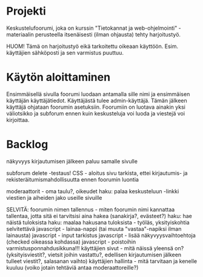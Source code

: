
# Projekti

Keskustelufoorumi, joka on kurssin "Tietokannat ja web-ohjelmointi" -materiaalin perusteella itsenäisesti (ilman ohjausta) tehty harjoitustyö.

HUOM! Tämä on harjoitustyö eikä tarkoitettu oikeaan käyttöön. Esim. käyttäjien sähköposti ja sen varmistus puuttuu.


# Käytön aloittaminen

Ensimmäisellä sivulla foorumi luodaan antamalla sille nimi ja ensimmäisen käyttäjän käyttäjätiedot. Käyttäjästä tulee admin-käyttäjä. Tämän jälkeen käyttäjä ohjataan foorumin asetuksiin. Foorumiin on luotava ainakin yksi väliotsikko ja subforum ennen kuin keskusteluja voi luoda ja viestejä voi kirjoittaa.


# Backlog

näkyvyys
kirjautumisen jälkeen paluu samalle sivulle

subforum delete -testaus!
CSS - aloitus sivu
tarkista, ettei kirjautumis- ja rekisteräitumismahdollisuutta ennen foorumin luontia

moderaattorit - oma taulu?, oikeudet
haku: palaa keskusteluun -linkki
viestien ja aiheiden jako useille sivuille


SELVITÄ:
foorumin nimen tallennus - miten foorumin nimi kannattaa tallentaa, jotta sitä ei tarvitsisi aina hakea (sanakirja?, evästeet?)
haku: hae näistä tuloksista
haku: maalaa hakusana tuloksista - työläs, yksityiskohtia selvitettävä
javascript - lainaa-nappi (tai muuta "vastaa"-napiksi ilman lainausta)
javascript - input tarkistus
javascript - lisää näkyvyysvaihtoehtoja (checked oikeassa kohdassa)
javascript - poistoihin varmistusponnahdusikkuna!!!
käyttäjien sivut - mitä näissä yleensä on? (yksityisviestit?, vietsit joihin vastattu?, edellisen kirjautumisen jälkeen tulleet viestit?, salasanan vaihto)
käyttäjien hallinta - mitä tarvitaan ja kenelle kuuluu (voiko jotain tehtäviä antaa moderaattoreille?)

